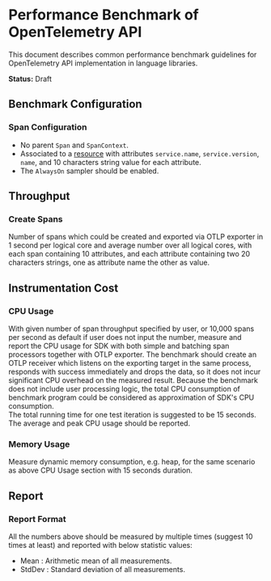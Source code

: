 # Performance Benchmark of OpenTelemetry API

This document describes common performance benchmark guidelines for
OpenTelemetry API implementation in language libraries.

**Status:** Draft

## Benchmark Configuration

### Span Configuration

- No parent `Span` and `SpanContext`.
- Associated to a [resource](overview.md#resources) with attributes
  `service.name`, `service.version`, `name`, and 10 characters string value for
  each attribute.
- The `AlwaysOn` sampler should be enabled.

## Throughput

### Create Spans

Number of spans which could be created and exported via OTLP exporter in 1
second per logical core and average number over all logical cores, with each
span containing 10 attributes, and each attribute containing two 20 characters
strings, one as attribute name the other as value.

## Instrumentation Cost

### CPU Usage

With given number of span throughput specified by user, or 10,000 spans per
second as default if user does not input the number, measure and report the CPU
usage for SDK with both simple and batching span processors together with OTLP
exporter. The benchmark should create an OTLP receiver which listens on the
exporting target in the same process, responds with success immediately and
drops the data, so it does not incur significant CPU overhead on the measured
result. Because the benchmark does not include user processing logic, the total
CPU consumption of benchmark program could be considered as approximation of
SDK's CPU consumption.  
The total running time for one test iteration is suggested to be 15 seconds. The
average and peak CPU usage should be reported.  

### Memory Usage

Measure dynamic memory consumption, e.g. heap, for the same scenario as above
CPU Usage section with 15 seconds duration.

## Report

### Report Format

All the numbers above should be measured by multiple times (suggest 10 times at
least) and reported with below statistic values:  

- Mean   : Arithmetic mean of all measurements.
- StdDev : Standard deviation of all measurements.
